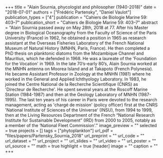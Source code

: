 +++
title = "Alain Sournia, phycologist and philosopher (1940-2018)"
date = "2018-07-01"
authors = ["Frédéric Partensky", "Daniel Vaulot"]
publication_types = ["4"]
publication = "Cahiers de Biologie Marine 59: 403–7"
publication_short = "Cahiers de Biologie Marine 59: 403–7"
abstract = "Alain Sournia passed away on May 28th, 2018 at 77. After his Master degree in Biological Oceanography from the Faculty of Science of the Paris University (France) in 1962, he obtained a position in 1965 as research assistant at the Overseas Fisheries Laboratory of the French National Museum of Natural History (MNHN, Paris, France). He then completed a PhD thesis on planktonic diatoms from the Mozambique Channel and Mauritius, which he defended in 1968. He was a laureate of the 'Foundation for the Vocation' in 1969. In the late 70’s-early 80’s, Alain Sournia worked at the MNHN antenna on Moorea Island and at Takapoto (French Polynesia). He became Assistant Professor in Zoology at the MNHN (1981) where he worked in the General and Applied Ichthyology Laboratory. In 1983, he joined the Centre National de la Recherche Scientifique (CNRS) as 'Directeur de Recherche'. He spent several years at the Roscoff Marine Station (1984-1987) and then at the Geology Laboratory of MNHN (1987-1995). The last ten years of his career in Paris were devoted to the research management, acting as 'chargé de mission' (policy officer) first at the CNRS 'National Institute of Sciences of the Universe' (INSU), from 1994 to 1999, then at the Living Resources Department of the French “National Research Institute for Sustainable Development” (IRD) from 2000 to 2005, notably as a member of the ‘National Fleet Commission'."
image_preview = ""
selected = true
projects = []
tags = ["phytoplankton"]
url_pdf = "files/papers/Partensky_Sournia_2018"
url_preprint = ""
url_code = ""
url_dataset = ""
url_project = ""
url_slides = ""
url_video = ""
url_poster = ""
url_source = ""
math = true
highlight = true
[header]
image = ""
caption = ""
+++
